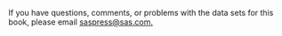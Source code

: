 If you have questions, comments, or problems with the data sets for this book, please email [saspress@sas.com.](mailto:saspress@sas.com?subject=The%20Little%20SAS%20Book,%20Sixth%20Edition)
